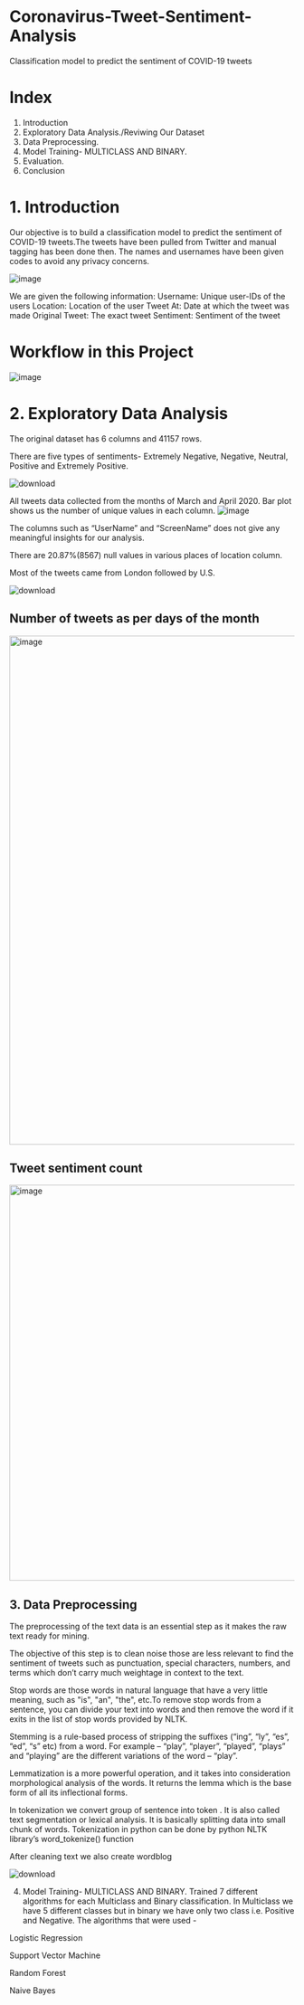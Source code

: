 # Coronavirus-Tweet-Sentiment-Analysis
 Classification model to predict the sentiment of COVID-19 tweets

# Index
1. Introduction
2. Exploratory Data Analysis./Reviwing Our Dataset
3. Data Preprocessing.
4. Model Training- MULTICLASS AND BINARY.
5. Evaluation.
6. Conclusion

# 1. Introduction
Our objective is to build a classification model to predict the sentiment of COVID-19 tweets.The tweets have been pulled from Twitter and manual tagging has been done then. The names and usernames have been given codes to avoid any privacy concerns.

![image](https://user-images.githubusercontent.com/84126197/133555061-d39d739f-ae0a-42ea-9389-72acadcb4397.png)

We are given the following information:
Username: Unique user-IDs of the users
Location: Location of the user
Tweet At: Date at which the tweet was made
Original Tweet: The exact tweet
Sentiment: Sentiment of the tweet

# Workflow in this Project

![image](https://user-images.githubusercontent.com/84126197/133555175-1476781e-cf97-472d-a815-ef75edc57b88.png)

# 2. Exploratory Data Analysis
The original dataset has 6 columns and 41157 rows.

There are five types of sentiments- Extremely Negative, Negative, Neutral, Positive and Extremely Positive.

![download](https://user-images.githubusercontent.com/60484501/162560081-ef067fb8-b7bf-4063-bdfb-f3a683543ac1.png)


All tweets data collected from the months of March and April 2020. Bar plot shows us the number of unique values in each column.
![image](https://user-images.githubusercontent.com/84126197/133555271-9eed4b85-7a21-44b9-a4fc-0a904120e97f.png)


The columns such as “UserName” and “ScreenName” does not give any meaningful insights for our analysis.

There are 20.87%(8567) null values in various places of location column.

Most of the tweets came from London followed by U.S. 

![download](https://user-images.githubusercontent.com/60484501/162560140-339cef4d-62d4-48ac-920d-1e6edaf5a241.png)

## Number of tweets as per days of the month
<img width="900" alt="image" src="https://user-images.githubusercontent.com/82973819/207886958-9c12ce32-b68f-424f-8806-c342460d10cf.png">

## Tweet sentiment count
<img width="700" alt="image" src="https://user-images.githubusercontent.com/82973819/207887661-186726d0-813b-4bb5-a136-6a1722f0b20b.png">


## 3. Data Preprocessing
The preprocessing of the text data is an essential step as it makes the raw text ready for mining.

The objective of this step is to clean noise those are less relevant to find the sentiment of tweets such as punctuation, special characters, numbers, and terms which don’t carry much weightage in context to the text.

Stop words are those words in natural language that have a very little meaning, such as "is", "an", "the", etc.To remove stop words from a sentence, you can divide your text into words and then remove the word if it exits in the list of stop words provided by NLTK.

Stemming is a rule-based process of stripping the suffixes (“ing”, “ly”, “es”, “ed”, “s” etc) from a word. For example – “play”, “player”, “played”, “plays” and “playing” are the different variations of the word – “play”.

Lemmatization is a more powerful operation, and it takes into consideration morphological analysis of the words. It returns the lemma which is the base form of all its inflectional forms.

In tokenization we convert group of sentence into token . It is also called text segmentation or lexical analysis. It is basically splitting data into small chunk of words. Tokenization in python can be done by python NLTK library’s word_tokenize() function

After cleaning text we also create wordblog

![download](https://user-images.githubusercontent.com/60484501/162560110-b1234f1c-4f48-4ff5-be67-d6b91d3e9d60.png)

4. Model Training- MULTICLASS AND BINARY.
Trained 7 different algorithms for each Multiclass and Binary classification. In Multiclass we have 5 different classes but in binary we have only two class i.e. Positive and Negative. The algorithms that were used -

Logistic Regression
 
Support Vector Machine

Random Forest

Naive Bayes


